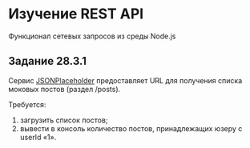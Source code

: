 # Изучение REST API

Функционал сетевых запросов из среды Node.js

## Задание 28.3.1

Сервис [JSONPlaceholder](https://jsonplaceholder.typicode.com/) предоставляет URL для получения списка моковых постов (раздел /posts).

Требуется:

1. загрузить список постов;
2. вывести в консоль количество постов, принадлежащих юзеру с userId «1».